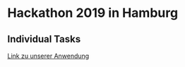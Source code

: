 # Hackathon 2019 in Hamburg
## Individual Tasks
[Link zu unserer Anwendung](https://individualtask.jtuttas.now.sh/)